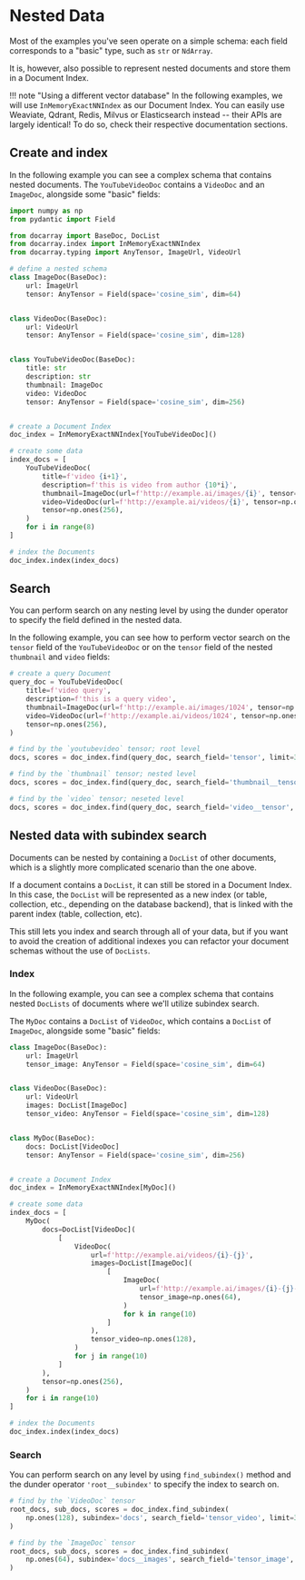 # Nested Data

Most of the examples you've seen operate on a simple schema: each field corresponds to a "basic" type, such as `str` or `NdArray`.

It is, however, also possible to represent nested documents and store them in a Document Index.

!!! note "Using a different vector database"
    In the following examples, we will use `InMemoryExactNNIndex` as our Document Index. 
    You can easily use Weaviate, Qdrant, Redis, Milvus or Elasticsearch instead -- their APIs are largely identical!
    To do so, check their respective documentation sections.

## Create and index
In the following example you can see a complex schema that contains nested documents.
The `YouTubeVideoDoc` contains a `VideoDoc` and an `ImageDoc`, alongside some "basic" fields:

```python
import numpy as np
from pydantic import Field

from docarray import BaseDoc, DocList
from docarray.index import InMemoryExactNNIndex
from docarray.typing import AnyTensor, ImageUrl, VideoUrl

# define a nested schema
class ImageDoc(BaseDoc):
    url: ImageUrl
    tensor: AnyTensor = Field(space='cosine_sim', dim=64)


class VideoDoc(BaseDoc):
    url: VideoUrl
    tensor: AnyTensor = Field(space='cosine_sim', dim=128)


class YouTubeVideoDoc(BaseDoc):
    title: str
    description: str
    thumbnail: ImageDoc
    video: VideoDoc
    tensor: AnyTensor = Field(space='cosine_sim', dim=256)


# create a Document Index
doc_index = InMemoryExactNNIndex[YouTubeVideoDoc]()

# create some data
index_docs = [
    YouTubeVideoDoc(
        title=f'video {i+1}',
        description=f'this is video from author {10*i}',
        thumbnail=ImageDoc(url=f'http://example.ai/images/{i}', tensor=np.ones(64)),
        video=VideoDoc(url=f'http://example.ai/videos/{i}', tensor=np.ones(128)),
        tensor=np.ones(256),
    )
    for i in range(8)
]

# index the Documents
doc_index.index(index_docs)
```

## Search

You can perform search on any nesting level by using the dunder operator to specify the field defined in the nested data.

In the following example, you can see how to perform vector search on the `tensor` field of the `YouTubeVideoDoc` or on the `tensor` field of the nested `thumbnail` and `video` fields:

```python
# create a query Document
query_doc = YouTubeVideoDoc(
    title=f'video query',
    description=f'this is a query video',
    thumbnail=ImageDoc(url=f'http://example.ai/images/1024', tensor=np.ones(64)),
    video=VideoDoc(url=f'http://example.ai/videos/1024', tensor=np.ones(128)),
    tensor=np.ones(256),
)

# find by the `youtubevideo` tensor; root level
docs, scores = doc_index.find(query_doc, search_field='tensor', limit=3)

# find by the `thumbnail` tensor; nested level
docs, scores = doc_index.find(query_doc, search_field='thumbnail__tensor', limit=3)

# find by the `video` tensor; neseted level
docs, scores = doc_index.find(query_doc, search_field='video__tensor', limit=3)
```

## Nested data with subindex search

Documents can be nested by containing a `DocList` of other documents, which is a slightly more complicated scenario than the one above.

If a document contains a `DocList`, it can still be stored in a Document Index.
In this case, the `DocList` will be represented as a new index (or table, collection, etc., depending on the database backend), that is linked with the parent index (table, collection, etc).

This still lets you index and search through all of your data, but if you want to avoid the creation of additional indexes you can refactor your document schemas without the use of `DocLists`.


### Index

In the following example, you can see a complex schema that contains nested `DocLists` of documents where we'll utilize subindex search.

The `MyDoc` contains a `DocList` of `VideoDoc`, which contains a `DocList` of `ImageDoc`, alongside some "basic" fields:

```python
class ImageDoc(BaseDoc):
    url: ImageUrl
    tensor_image: AnyTensor = Field(space='cosine_sim', dim=64)


class VideoDoc(BaseDoc):
    url: VideoUrl
    images: DocList[ImageDoc]
    tensor_video: AnyTensor = Field(space='cosine_sim', dim=128)


class MyDoc(BaseDoc):
    docs: DocList[VideoDoc]
    tensor: AnyTensor = Field(space='cosine_sim', dim=256)


# create a Document Index
doc_index = InMemoryExactNNIndex[MyDoc]()

# create some data
index_docs = [
    MyDoc(
        docs=DocList[VideoDoc](
            [
                VideoDoc(
                    url=f'http://example.ai/videos/{i}-{j}',
                    images=DocList[ImageDoc](
                        [
                            ImageDoc(
                                url=f'http://example.ai/images/{i}-{j}-{k}',
                                tensor_image=np.ones(64),
                            )
                            for k in range(10)
                        ]
                    ),
                    tensor_video=np.ones(128),
                )
                for j in range(10)
            ]
        ),
        tensor=np.ones(256),
    )
    for i in range(10)
]

# index the Documents
doc_index.index(index_docs)
```

### Search

You can perform search on any level by using `find_subindex()` method and the dunder operator `'root__subindex'` to specify the index to search on.

```python
# find by the `VideoDoc` tensor
root_docs, sub_docs, scores = doc_index.find_subindex(
    np.ones(128), subindex='docs', search_field='tensor_video', limit=3
)

# find by the `ImageDoc` tensor
root_docs, sub_docs, scores = doc_index.find_subindex(
    np.ones(64), subindex='docs__images', search_field='tensor_image', limit=3
)
```